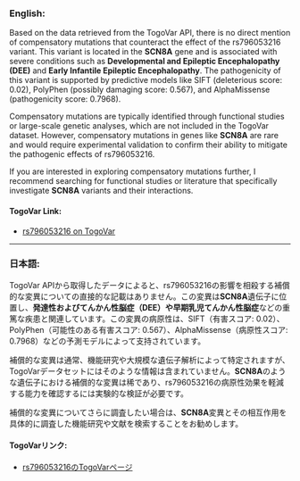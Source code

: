 ### English:
Based on the data retrieved from the TogoVar API, there is no direct mention of compensatory mutations that counteract the effect of the rs796053216 variant. This variant is located in the **SCN8A** gene and is associated with severe conditions such as **Developmental and Epileptic Encephalopathy (DEE)** and **Early Infantile Epileptic Encephalopathy**. The pathogenicity of this variant is supported by predictive models like SIFT (deleterious score: 0.02), PolyPhen (possibly damaging score: 0.567), and AlphaMissense (pathogenicity score: 0.7968).

Compensatory mutations are typically identified through functional studies or large-scale genetic analyses, which are not included in the TogoVar dataset. However, compensatory mutations in genes like **SCN8A** are rare and would require experimental validation to confirm their ability to mitigate the pathogenic effects of rs796053216.

If you are interested in exploring compensatory mutations further, I recommend searching for functional studies or literature that specifically investigate **SCN8A** variants and their interactions.

#### TogoVar Link:
- [rs796053216 on TogoVar](https://togovar.org)

---

### 日本語:
TogoVar APIから取得したデータによると、rs796053216の影響を相殺する補償的な変異についての直接的な記載はありません。この変異は**SCN8A**遺伝子に位置し、**発達性およびてんかん性脳症（DEE）**や**早期乳児てんかん性脳症**などの重篤な疾患と関連しています。この変異の病原性は、SIFT（有害スコア: 0.02）、PolyPhen（可能性のある有害スコア: 0.567）、AlphaMissense（病原性スコア: 0.7968）などの予測モデルによって支持されています。

補償的な変異は通常、機能研究や大規模な遺伝子解析によって特定されますが、TogoVarデータセットにはそのような情報は含まれていません。**SCN8A**のような遺伝子における補償的な変異は稀であり、rs796053216の病原性効果を軽減する能力を確認するには実験的な検証が必要です。

補償的な変異についてさらに調査したい場合は、**SCN8A**変異とその相互作用を具体的に調査した機能研究や文献を検索することをお勧めします。

#### TogoVarリンク:
- [rs796053216のTogoVarページ](https://togovar.org)